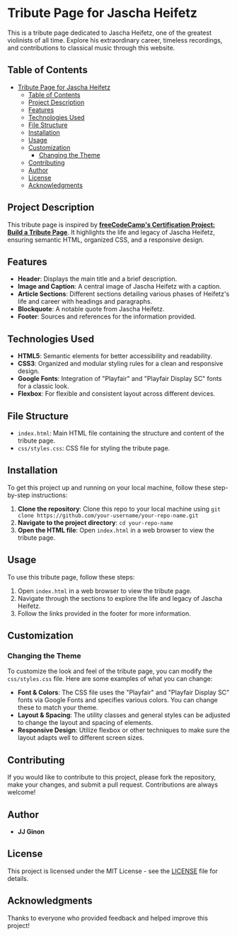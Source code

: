# Tribute Page for Jascha Heifetz

This is a tribute page dedicated to Jascha Heifetz, one of the greatest violinists of all time. Explore his extraordinary career, timeless recordings, and contributions to classical music through this website.

## Table of Contents

- [Tribute Page for Jascha Heifetz](#tribute-page-for-jascha-heifetz)
  - [Table of Contents](#table-of-contents)
  - [Project Description](#project-description)
  - [Features](#features)
  - [Technologies Used](#technologies-used)
  - [File Structure](#file-structure)
  - [Installation](#installation)
  - [Usage](#usage)
  - [Customization](#customization)
    - [Changing the Theme](#changing-the-theme)
  - [Contributing](#contributing)
  - [Author](#author)
  - [License](#license)
  - [Acknowledgments](#acknowledgments)

## Project Description

This tribute page is inspired by **[freeCodeCamp's Certification Project: Build a Tribute Page](https://www.freecodecamp.org/learn/2022/responsive-web-design/build-a-tribute-page-project/build-a-tribute-page)**. It highlights the life and legacy of Jascha Heifetz, ensuring semantic HTML, organized CSS, and a responsive design.

## Features

- **Header**: Displays the main title and a brief description.
- **Image and Caption**: A central image of Jascha Heifetz with a caption.
- **Article Sections**: Different sections detailing various phases of Heifetz's life and career with headings and paragraphs.
- **Blockquote**: A notable quote from Jascha Heifetz.
- **Footer**: Sources and references for the information provided.

## Technologies Used

- **HTML5**: Semantic elements for better accessibility and readability.
- **CSS3**: Organized and modular styling rules for a clean and responsive design.
- **Google Fonts**: Integration of "Playfair" and "Playfair Display SC" fonts for a classic look.
- **Flexbox**: For flexible and consistent layout across different devices.

## File Structure

- `index.html`: Main HTML file containing the structure and content of the tribute page.
- `css/styles.css`: CSS file for styling the tribute page.

## Installation

To get this project up and running on your local machine, follow these step-by-step instructions:

1. **Clone the repository**: Clone this repo to your local machine using `git clone https://github.com/your-username/your-repo-name.git`
2. **Navigate to the project directory**: `cd your-repo-name`
3. **Open the HTML file**: Open `index.html` in a web browser to view the tribute page.

## Usage

To use this tribute page, follow these steps:

1. Open `index.html` in a web browser to view the tribute page.
2. Navigate through the sections to explore the life and legacy of Jascha Heifetz.
3. Follow the links provided in the footer for more information.

## Customization

### Changing the Theme

To customize the look and feel of the tribute page, you can modify the `css/styles.css` file. Here are some examples of what you can change:

- **Font & Colors**: The CSS file uses the "Playfair" and "Playfair Display SC" fonts via Google Fonts and specifies various colors. You can change these to match your theme.
- **Layout & Spacing**: The utility classes and general styles can be adjusted to change the layout and spacing of elements.
- **Responsive Design**: Utilize flexbox or other techniques to make sure the layout adapts well to different screen sizes.

## Contributing

If you would like to contribute to this project, please fork the repository, make your changes, and submit a pull request. Contributions are always welcome!

## Author

- **JJ Ginon**

## License

This project is licensed under the MIT License - see the [LICENSE](LICENSE) file for details.

## Acknowledgments

Thanks to everyone who provided feedback and helped improve this project!
